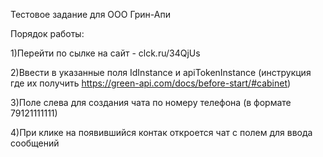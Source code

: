 Тестовое задание для ООО Грин-Апи

Порядок работы:

1)Перейти по сылке на сайт - clck.ru/34QjUs

2)Ввести в указанные поля IdInstance и apiTokenInstance (инструкция где их получить https://green-api.com/docs/before-start/#cabinet)

3)Поле слева для создания чата по номеру телефона (в формате 79121111111)

4)При клике на появившийся контак откроется чат с полем для ввода сообщений
